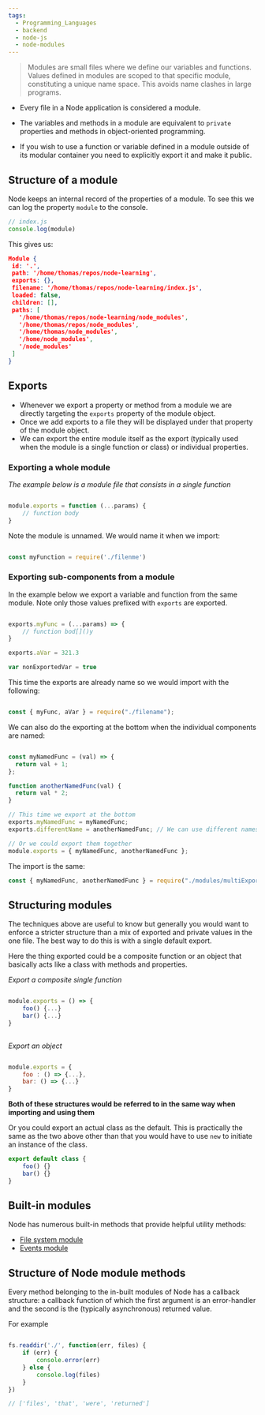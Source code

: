 ```yaml
---
tags:
  - Programming_Languages
  - backend
  - node-js
  - node-modules
---
```



 > 
 > Modules are small files where we define our variables and functions. Values defined in modules are scoped to that specific module, constituting a unique name space. This avoids name clashes in large programs.

* Every file in a Node application is considered a module.

* The variables and methods in a module are equivalent to `private` properties and methods in object-oriented programming. 

* If you wish to use a function or variable defined in a module outside of its modular container you need to explicitly export it and make it public. 

## Structure of a module

Node keeps an internal record of the properties of a module. To see this we can log the property `module` to the console.

````js
// index.js
console.log(module)

````

This gives us:

````json
Module {  
 id: '.',  
 path: '/home/thomas/repos/node-learning',  
 exports: {},  
 filename: '/home/thomas/repos/node-learning/index.js',  
 loaded: false,  
 children: [],  
 paths: [  
   '/home/thomas/repos/node-learning/node_modules',  
   '/home/thomas/repos/node_modules',  
   '/home/thomas/node_modules',  
   '/home/node_modules',  
   '/node_modules'  
 ]  
}
````

## Exports

* Whenever we export a property or method from a module we are directly targeting the `exports` property of the module object. 
* Once we add exports to a file they will be displayed under that property of the module object. 
* We can export the entire module itself as the export (typically used when the module is a single function or class) or individual properties. 

### Exporting a whole module

*The example below is a module file that consists in a single function*

````js

module.exports = function (...params) {
	// function body
}

````

Note the module is unnamed. We would name it when we import:

````js

const myFunction = require('./filenme')

````

### Exporting sub-components from a module

In the example below we export a variable and function from the same module. Note only those values prefixed with `exports` are exported. 

````js

exports.myFunc = (...params) => {
	// function bod[]()y
}

exports.aVar = 321.3

var nonExportedVar = true

````

This time the exports are already name so we would import with the following:

````js

const { myFunc, aVar } = require("./filename");

````

We can also do the exporting at the bottom when the individual components are named: 

````js

const myNamedFunc = (val) => {
  return val + 1;
};

function anotherNamedFunc(val) {
  return val * 2;
}

// This time we export at the bottom
exports.myNamedFunc = myNamedFunc;
exports.differentName = anotherNamedFunc; // We can use different names

// Or we could export them together
module.exports = { myNamedFunc, anotherNamedFunc };

````

The import is the same:

````js
const { myNamedFunc, anotherNamedFunc } = require("./modules/multiExports");
````

## Structuring modules

The techniques above are useful to know but generally you would want to enforce a stricter structure than a mix of exported and private values in the one file. The best way to do this is with a single default export. 

Here the thing exported could be a composite function or an object that basically acts like a class with methods and properties.

*Export a composite single function*

````js

module.exports = () => { 
	foo() {...} 
	bar() {...} 
}
								
````

*Export an object*

````js

module.exports = { 
	foo : () => {...},
    bar: () => {...} 
}


````

**Both of these structures would be referred to in the same way when importing and using them**

Or you could export an actual class as the default. This is practically the same as the two above other than that you would have to use `new` to initiate an instance of the class.

````js
export default class {
	foo() {}
	bar() {}
} 
````

## Built-in modules

Node has numerous built-in methods that provide helpful utility methods:

* [File system module](File%20system%20module.md)
* [Events module](Events%20module.md)

## Structure of Node module methods

Every method belonging to the in-built modules of Node has a callback structure: a callback function of which the first argument is an error-handler and the second is the (typically asynchronous) returned value. 

For example 

````js

fs.readdir('./', function(err, files) {
	if (err) {
		console.error(err)
	} else {
		console.log(files)	
	}
})

// ['files', 'that', 'were', 'returned']

````
